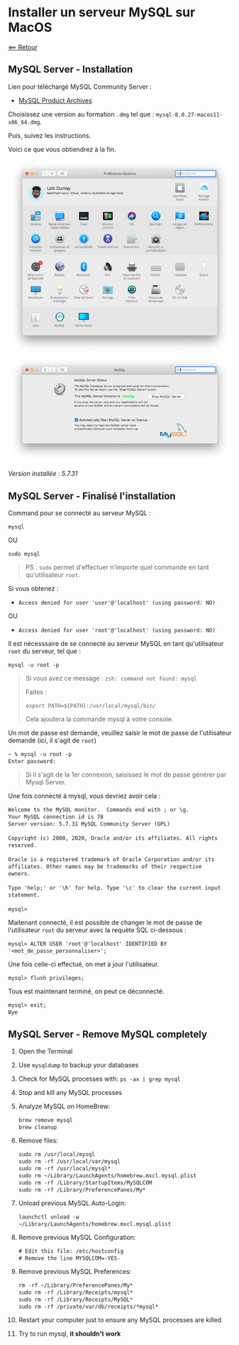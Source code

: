 # Installer un serveur MySQL sur MacOS

[<== Retour](../)

## MySQL Server - Installation

Lien pour téléchargé MySQL Community Server :

- [MySQL Product Archives](https://downloads.mysql.com/archives/community/)

Choisissez une version au formation `.dmg` tel que : `mysql-8.0.27-macos11-x86_64.dmg`.

Puis, suivez les instructions.

Voici ce que vous obtiendrez à la fin.

![001](_img/001.png)
![002](_img/002.png)

*Version installée : 5.7.31*

## MySQL Server - Finalisé l'installation

Command pour se connecté au serveur MySQL :

```
mysql
```

OU

```
sudo mysql
```

> PS : `sudo` permet d'effectuer n'importe quel commande en tant qu'utilisateur `root`.

Si vous obtenez :

- `Access denied for user 'user'@'localhost' (using password: NO)`
 
OU

- `Access denied for user 'root'@'localhost' (using password: NO)`

Il est nécesssaire de se connecté au serveur MySQL en tant qu'utilisateur `root` du serveur, tel que :
 
```
mysql -u root -p
```

> Si vous avez ce message : `zsh: command not found: mysql`
> 
> Faites :
> 
> ```
> export PATH=${PATH}:/usr/local/mysql/bin/
> ```
> 
> Cela ajoutera la commande mysql à votre console.

Un mot de passe est demandé, veuillez saisir le mot de passe de l'utilisateur demandé (ici, il s'agit de `root`)

```
~ % mysql -u root -p
Enter password: 
```

> Si il s'agit de la 1er connexion, saisissez le mot de passe générer par Mysql Server.

Une fois connecté à mysql, vous devriez avoir cela :

```
Welcome to the MySQL monitor.  Commands end with ; or \g.
Your MySQL connection id is 78
Server version: 5.7.31 MySQL Community Server (GPL)

Copyright (c) 2000, 2020, Oracle and/or its affiliates. All rights reserved.

Oracle is a registered trademark of Oracle Corporation and/or its
affiliates. Other names may be trademarks of their respective
owners.

Type 'help;' or '\h' for help. Type '\c' to clear the current input statement.

mysql> 
```

Maitenant connecté, il est possible de changer le mot de passe de l'utilisateur `root` du serveur avec la requète SQL ci-dessous :

```
mysql> ALTER USER 'root'@'localhost' IDENTIFIED BY '<mot_de_passe_personnaliser>';
```

Une fois celle-ci effectué, on met à jour l'utilisateur.

```
mysql> flush privileges;
```

Tous est maintenant terminé, on peut ce déconnecté.

```
mysql> exit;
Bye
```

## MySQL Server - Remove MySQL completely

1. Open the Terminal
2. Use `mysqldump` to backup your databases
3. Check for MySQL processes with: `ps -ax | grep mysql`
4. Stop and kill any MySQL processes
5. Analyze MySQL on HomeBrew: 
        
	```
	brew remove mysql
	brew cleanup
	```

6. Remove files: 

    ```
    sudo rm /usr/local/mysql
    sudo rm -rf /usr/local/var/mysql
    sudo rm -rf /usr/local/mysql*
    sudo rm ~/Library/LaunchAgents/homebrew.mxcl.mysql.plist
    sudo rm -rf /Library/StartupItems/MySQLCOM
    sudo rm -rf /Library/PreferencePanes/My*
    ```

7. Unload previous MySQL Auto-Login: 
        
    ```
    launchctl unload -w ~/Library/LaunchAgents/homebrew.mxcl.mysql.plist
    ```
        
8. Remove previous MySQL Configuration: 

    ```
    # Edit this file: /etc/hostconfig
    # Remove the line MYSQLCOM=-YES-
    ```
        
9. Remove previous MySQL Preferences: 
    
    ```
    rm -rf ~/Library/PreferencePanes/My*
    sudo rm -rf /Library/Receipts/mysql*
    sudo rm -rf /Library/Receipts/MySQL*
    sudo rm -rf /private/var/db/receipts/*mysql*
    ```
    
10. Restart your computer just to ensure any MySQL processes are killed
11. Try to run mysql, **it shouldn't work**

